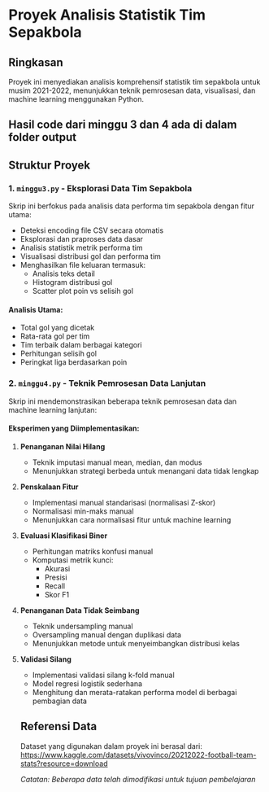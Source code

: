 # Proyek Analisis Statistik Tim Sepakbola

## Ringkasan
Proyek ini menyediakan analisis komprehensif statistik tim sepakbola untuk musim 2021-2022, menunjukkan teknik pemrosesan data, visualisasi, dan machine learning menggunakan Python.

## Hasil code dari minggu 3 dan 4 ada di dalam folder output

## Struktur Proyek

### 1. `minggu3.py` - Eksplorasi Data Tim Sepakbola
Skrip ini berfokus pada analisis data performa tim sepakbola dengan fitur utama:
- Deteksi encoding file CSV secara otomatis
- Eksplorasi dan praproses data dasar
- Analisis statistik metrik performa tim
- Visualisasi distribusi gol dan performa tim
- Menghasilkan file keluaran termasuk:
  - Analisis teks detail
  - Histogram distribusi gol
  - Scatter plot poin vs selisih gol

#### Analisis Utama:
- Total gol yang dicetak
- Rata-rata gol per tim
- Tim terbaik dalam berbagai kategori
- Perhitungan selisih gol
- Peringkat liga berdasarkan poin

### 2. `minggu4.py` - Teknik Pemrosesan Data Lanjutan
Skrip ini mendemonstrasikan beberapa teknik pemrosesan data dan machine learning lanjutan:

#### Eksperimen yang Diimplementasikan:
1. **Penanganan Nilai Hilang**
   - Teknik imputasi manual mean, median, dan modus
   - Menunjukkan strategi berbeda untuk menangani data tidak lengkap

2. **Penskalaan Fitur**
   - Implementasi manual standarisasi (normalisasi Z-skor)
   - Normalisasi min-maks manual
   - Menunjukkan cara normalisasi fitur untuk machine learning

3. **Evaluasi Klasifikasi Biner**
   - Perhitungan matriks konfusi manual
   - Komputasi metrik kunci:
     - Akurasi
     - Presisi
     - Recall
     - Skor F1

4. **Penanganan Data Tidak Seimbang**
   - Teknik undersampling manual
   - Oversampling manual dengan duplikasi data
   - Menunjukkan metode untuk menyeimbangkan distribusi kelas

5. **Validasi Silang**
   - Implementasi validasi silang k-fold manual
   - Model regresi logistik sederhana
   - Menghitung dan merata-ratakan performa model di berbagai pembagian data

   ## Referensi Data

   Dataset yang digunakan dalam proyek ini berasal dari:
   https://www.kaggle.com/datasets/vivovinco/20212022-football-team-stats?resource=download

   *Catatan: Beberapa data telah dimodifikasi untuk tujuan pembelajaran*
